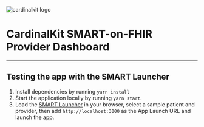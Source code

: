 <img src="https://github.com/CardinalKit/CardinalKit/blob/master/CardinalKit-Web-Assets/header.png?raw=true" alt="cardinalkit logo">

# CardinalKit SMART-on-FHIR Provider Dashboard
---

## Testing the app with the SMART Launcher

1. Install dependencies by running `yarn install`
2. Start the application locally by running `yarn start`.
3. Load the [SMART Launcher](http://launch.smarthealthit.org) in your browser, select a sample patient and provider, then add `http://localhost:3000` as the App Launch URL and launch the app.
